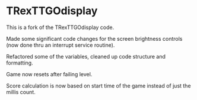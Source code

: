 # TRexTTGOdisplay

This is a fork of the TRexTTGOdisplay code.

Made some significant code changes for the screen brightness controls (now done thru an interrupt service routine).

Refactored some of the variables, cleaned up code structure and formatting.

Game now resets after failing level.

Score calculation is now based on start time of the game instead of just the millis count.
